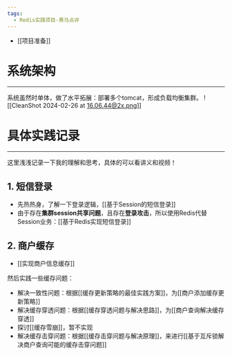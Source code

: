 ```yaml
---
tags:
  - Redis实践项目-黑马点评
---
```

- [[项目准备]]
# 系统架构
---
系统虽然时单体，做了水平拓展：部署多个tomcat，形成负载均衡集群。
![[CleanShot 2024-02-26 at 16.06.44@2x.png]]
# 具体实践记录
---
这里浅浅记录一下我的理解和思考，具体的可以看讲义和视频！
## 1. 短信登录
- 先热热身，了解一下登录逻辑，[[基于Session的短信登录]]
- 由于存在**集群session共享问题**，且存在**登录攻击**，所以使用Redis代替Session业务：[[基于Redis实现短信登录]]
## 2. 商户缓存
- [[实现商户信息缓存]]

然后实践一些缓存问题：
- 解决一致性问题：根据[[缓存更新策略的最佳实践方案]]，为[[商户添加缓存更新策略]]
- 解决缓存穿透问题：根据[[缓存穿透问题与解决思路]]，为[[商户查询解决缓存穿透]]
- 探讨[[缓存雪崩]]，暂不实现
- 解决缓存击穿问题：根据[[缓存击穿问题与解决原理]]，来进行[[基于互斥锁解决商户查询可能的缓存击穿问题]]

